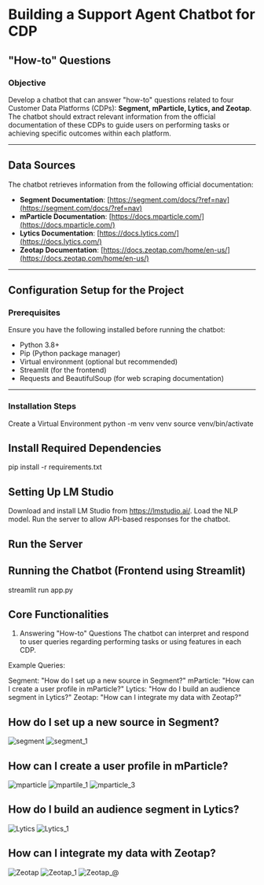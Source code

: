 # Building a Support Agent Chatbot for CDP  
## "How-to" Questions  

### Objective  
Develop a chatbot that can answer "how-to" questions related to four Customer Data Platforms (CDPs): **Segment, mParticle, Lytics, and Zeotap**. The chatbot should extract relevant information from the official documentation of these CDPs to guide users on performing tasks or achieving specific outcomes within each platform.  

---

## **Data Sources**  
The chatbot retrieves information from the following official documentation:  

- **Segment Documentation**: [https://segment.com/docs/?ref=nav](https://segment.com/docs/?ref=nav)  
- **mParticle Documentation**: [https://docs.mparticle.com/](https://docs.mparticle.com/)  
- **Lytics Documentation**: [https://docs.lytics.com/](https://docs.lytics.com/)  
- **Zeotap Documentation**: [https://docs.zeotap.com/home/en-us/](https://docs.zeotap.com/home/en-us/)  

---

## **Configuration Setup for the Project**  

### **Prerequisites**  
Ensure you have the following installed before running the chatbot:  

- Python 3.8+  
- Pip (Python package manager)  
- Virtual environment (optional but recommended)  
- Streamlit (for the frontend)  
- Requests and BeautifulSoup (for web scraping documentation)  

---

### **Installation Steps**  

Create a Virtual Environment
python -m venv venv
source venv/bin/activate

## **Install Required Dependencies**
pip install -r requirements.txt

## **Setting Up LM Studio**
Download and install LM Studio from https://lmstudio.ai/.
Load the NLP model.
Run the server to allow API-based responses for the chatbot.

## **Run the Server**

## **Running the Chatbot (Frontend using Streamlit)**
streamlit run app.py

## **Core Functionalities**

1. Answering "How-to" Questions
The chatbot can interpret and respond to user queries regarding performing tasks or using features in each CDP.

Example Queries:

Segment: "How do I set up a new source in Segment?"
mParticle: "How can I create a user profile in mParticle?"
Lytics: "How do I build an audience segment in Lytics?"
Zeotap: "How can I integrate my data with Zeotap?"


## **How do I set up a new source in Segment?**
![segment](https://github.com/user-attachments/assets/b9e2b37d-2bda-4175-8451-dc81b93984a3)
![segment_1](https://github.com/user-attachments/assets/4c601584-8c06-4077-9e15-1234f3dbc860)

## **How can I create a user profile in mParticle?**
![mparticle](https://github.com/user-attachments/assets/976d9f46-0243-455e-a43a-02baf4231232)
![mpartile_1](https://github.com/user-attachments/assets/344a8b7d-44fe-4778-8ad4-277b4c719f50)
![mparticle_3](https://github.com/user-attachments/assets/21d16198-c6db-4115-af36-7fa6b17c3199)

## **How do I build an audience segment in Lytics?**
![Lytics](https://github.com/user-attachments/assets/330c9c32-e9b1-4525-950c-99498fee378e)
![Lytics_1](https://github.com/user-attachments/assets/10b6543c-44c2-4d22-8b94-254e5bc1a75b)

## **How can I integrate my data with Zeotap?**
![Zeotap](https://github.com/user-attachments/assets/8df9ff78-36d2-4ca3-a09e-718136f3b685)
![Zeotap_1](https://github.com/user-attachments/assets/ddf67bbb-0b40-43ac-963d-60e8a0fec707)
![Zeotap_@](https://github.com/user-attachments/assets/8916e205-3ec7-4979-922e-9769ccc462e6)







